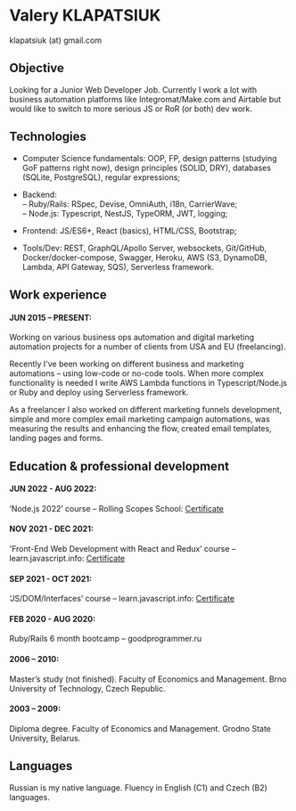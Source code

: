 
# Valery KLAPATSIUK
klapatsiuk (at) gmail.com

## Objective
Looking for a Junior Web Developer Job. Currently I work a lot with business automation platforms like Integromat/Make.com and Airtable but would like to switch to more serious JS or RoR (or both) dev work.

## Technologies
- Computer Science fundamentals: OOP, FP, design patterns (studying GoF patterns right now), design principles (SOLID, DRY), databases (SQLite, PostgreSQL), regular expressions;

- Backend:  
– Ruby/Rails: RSpec, Devise, OmniAuth, i18n, CarrierWave;  
– Node.js: Typescript, NestJS, TypeORM, JWT, logging;

- Frontend: JS/ES6+, React (basics), HTML/CSS, Bootstrap;  
- Tools/Dev: REST, GraphQL/Apollo Server, websockets, Git/GitHub, Docker/docker-compose, Swagger, Heroku, AWS (S3, DynamoDB, Lambda, API Gateway, SQS), Serverless framework.

## Work experience
#### JUN 2015 – PRESENT:
Working on various business ops automation and digital marketing automation projects for a number of clients from USA and EU (freelancing).

Recently I've been working on different business and marketing automations – using low-code or no-code tools. When more complex functionality is needed I write AWS Lambda functions in Typescript/Node.js or Ruby and deploy using Serverless framework.

As a freelancer I also worked on different marketing funnels development, simple and more complex email marketing campaign automations, was measuring the results and enhancing the flow, created email templates, landing pages and forms.

## Education & professional development
#### JUN 2022 - AUG 2022:
‘Node.js 2022’ course – Rolling Scopes School: [Certificate](https://app.rs.school/certificate/yu93hl7f "Node.js course certificate")

#### NOV 2021 - DEC 2021:
'Front-End Web Development with React and Redux’ course – learn.javascript.info: [Certificate](https://learn.javascript.ru/courses/react-20211123/klapatsiuk/en/certificate.jpg "React course certificate")

#### SEP 2021 - OCT 2021:
‘JS/DOM/Interfaces’ course – learn.javascript.info: [Certificate](https://learn.javascript.ru/courses/jsbasic-20210921-5/klapatsiuk/en/certificate.jpg "JS/DOM/Interfaces course certificate")

#### FEB 2020 - AUG 2020:
Ruby/Rails 6 month bootcamp – goodprogrammer.ru

#### 2006 – 2010:
Master’s study (not finished). Faculty of Economics and Management. Brno University of Technology, Czech Republic.

#### 2003 – 2009:
Diploma degree. Faculty of Economics and Management. Grodno State University, Belarus.

## Languages
Russian is my native language. Fluency in English (C1) and Czech (B2) languages.
